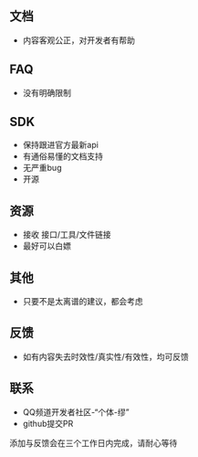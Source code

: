 
 ## 文档
 
 - 内容客观公正，对开发者有帮助
 
 ## FAQ
 
 - 没有明确限制
 
 ## SDK
 
 - 保持跟进官方最新api
 - 有通俗易懂的文档支持
 - 无严重bug
 - 开源
 
 ## 资源

 - 接收 接口/工具/文件链接 
 - 最好可以白嫖
 
 ## 其他
 
 - 只要不是太离谱的建议，都会考虑
 
 ## 反馈
 
 - 如有内容失去时效性/真实性/有效性，均可反馈
 
 ## 联系
 
 - QQ频道开发者社区-“个体-缪”
 - github提交PR
 
 添加与反馈会在三个工作日内完成，请耐心等待
